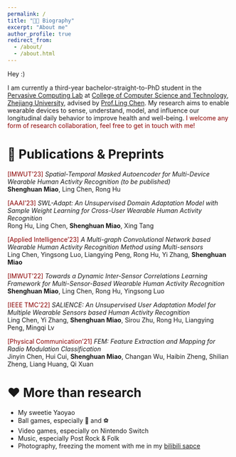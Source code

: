 ```yaml
---
permalink: /
title: "🧑‍💻 Biography"
excerpt: "About me"
author_profile: true
redirect_from: 
  - /about/
  - /about.html
---
```


Hey :)

I am currently a third-year bachelor-straight-to-PhD student in the [Pervasive Computing Lab](http://percom.zju.edu.cn/) at [College of Computer Science and Technology](http://www.cs.zju.edu.cn/), [Zhejiang University](https://www.zju.edu.cn/), advised by [Prof.Ling Chen](https://person.zju.edu.cn/lc). My research aims to enable wearable devices to sense, understand, model, and influence our longitudinal daily behavior to improve health and well-being. <span style="color: darkred;">I welcome any form of research collaboration, feel free to get in touch with me!</span>

📖 Publications & Preprints
======

<span style="color: darkred;">[IMWUT’23]</span> *Spatial-Temporal Masked Autoencoder for Multi-Device Wearable Human Activity Recognition (to be published)*  
**Shenghuan Miao**, Ling Chen, Rong Hu

<span style="color: darkred;">[AAAI’23]</span> *SWL-Adapt: An Unsupervised Domain Adaptation Model with Sample Weight Learning for Cross-User Wearable Human Activity Recognition*  
Rong Hu, Ling Chen, **Shenghuan Miao**, Xing Tang

<span style="color: darkred;">[Applied Intelligence’23]</span> *A Multi-graph Convolutional Network based Wearable Human Activity Recognition Method using Multi-sensors*  
Ling Chen, Yingsong Luo, Liangying Peng, Rong Hu, Yi Zhang, **Shenghuan Miao**

<span style="color: darkred;">[IMWUT’22]</span> *Towards a Dynamic Inter-Sensor Correlations Learning Framework for Multi-Sensor-Based Wearable Human Activity Recognition*  
**Shenghuan Miao**, Ling Chen, Rong Hu, Yingsong Luo

<span style="color: darkred;">[IEEE TMC’22]</span> *SALIENCE: An Unsupervised User Adaptation Model for Multiple Wearable Sensors based Human Activity Recognition*  
Ling Chen, Yi Zhang, **Shenghuan Miao**, Sirou Zhu, Rong Hu, Liangying Peng, Mingqi Lv

<span style="color: darkred;">[Physical Communication’21]</span> *FEM: Feature Extraction and Mapping for Radio Modulation Classification*  
Jinyin Chen, Hui Cui, **Shenghuan Miao**, Changan Wu, Haibin Zheng, Shilian Zheng, Liang Huang, Qi Xuan


❤️ More than research
======

* My sweetie Yaoyao
* Ball games, especially 🏀 and ⚽️
* Video games, especially on Nintendo Switch
* Music, especially Post Rock & Folk
* Photography, freezing the moment with me in my [bilibili sapce](https://space.bilibili.com/294476744/video)
